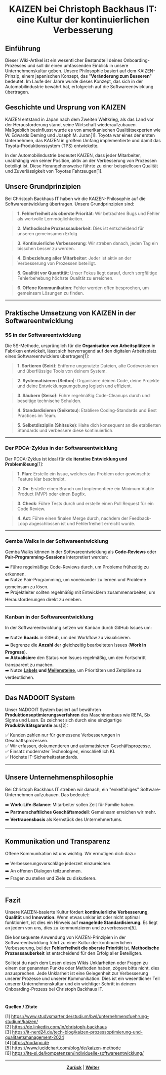 # <p align="center">KAIZEN bei Christoph Backhaus IT: eine Kultur der kontinuierlichen Verbesserung</p>

## Einführung

Dieser Wiki-Artikel ist ein wesentlicher Bestandteil deines Onboarding-Prozesses und soll dir einen umfassenden Einblick in unsere Unternehmenskultur geben. Unsere Philosophie basiert auf dem KAIZEN-Prinzip, einem japanischen Konzept, das "**Veränderung zum Besseren**" bedeutet. Im Laufe der Jahre wurde dieses Konzept, das sich in der Automobilindustrie bewährt hat, erfolgreich auf die Softwareentwicklung übertragen.

## Geschichte und Ursprung von KAIZEN

KAIZEN entstand in Japan nach dem Zweiten Weltkrieg, als das Land vor der Herausforderung stand, seine Wirtschaft wiederaufzubauen. Maßgeblich beeinflusst wurde es von amerikanischen Qualitätsexperten wie W. Edwards Deming und Joseph M. Juran[1]. Toyota war eines der ersten Unternehmen, das KAIZEN in großem Umfang implementierte und damit das Toyota-Produktionssystem (TPS) entwickelte.

In der Automobilindustrie bedeutet KAIZEN, dass jeder Mitarbeiter, unabhängig von seiner Position, aktiv an der Verbesserung von Prozessen beteiligt ist. Diese Herangehensweise führte zu einer beispiellosen Qualität und Zuverlässigkeit von Toyotas Fahrzeugen[1].

## Unsere Grundprinzipien

Bei Christoph Backhaus IT haben wir die KAIZEN-Philosophie auf die Softwareentwicklung übertragen. Unsere Grundprinzipien sind:

> **1. Fehlerfreiheit als oberste Priorität**: Wir betrachten Bugs und Fehler als wertvolle Lernmöglichkeiten.

> **2. Methodische Prozesssauberkeit**: Dies ist entscheidend für unseren gemeinsamen Erfolg.

> **3. Kontinuierliche Verbesserung**: Wir streben danach, jeden Tag ein bisschen besser zu werden.

> **4. Einbeziehung aller Mitarbeiter**: Jeder ist aktiv an der Verbesserung von Prozessen beteiligt.

> **5. Qualität vor Quantität**: Unser Fokus liegt darauf, durch sorgfältige Fehlerbehebung höchste Qualität zu erreichen.

> **6. Offene Kommunikation**: Fehler werden offen besprochen, um gemeinsam Lösungen zu finden.

---

## Praktische Umsetzung von KAIZEN in der Softwareentwicklung

### 5S in der Softwareentwicklung

Die 5S-Methode, ursprünglich für die **Organisation von Arbeitsplätzen** in Fabriken entwickelt, lässt sich hervorragend auf den digitalen Arbeitsplatz eines Softwareentwicklers übertragen[1]:

> **1. Sortieren (Seiri)**: Entferne ungenutzte Dateien, alte Codeversionen und überflüssige Tools von deinem System.

> **2. Systematisieren (Seiton)**: Organisiere deinen Code, deine Projekte und deine Entwicklungsumgebung logisch und effizient.

> **3. Säubern (Seiso)**: Führe regelmäßig Code-Cleanups durch und beseitige technische Schulden.

> **4. Standardisieren (Seiketsu)**: Etabliere Coding-Standards und Best Practices im Team.

> **5. Selbstdisziplin (Shitsuke)**: Halte dich konsequent an die etablierten Standards und verbessere diese kontinuierlich.

---

### Der PDCA-Zyklus in der Softwareentwicklung

Der PDCA-Zyklus ist ideal für die **iterative Entwicklung und Problemlösung**[1]:

> **1. Plan**: Erstelle ein Issue, welches das Problem oder gewünschte Feature klar beschreibt.

> **2. Do**: Erstelle einen Branch und implementiere ein Minimum Viable Product (MVP) oder einen Bugfix.

> **3. Check**: Führe Tests durch und erstelle einen Pull Request für ein Code Review.

> **4. Act**: Führe einen finalen Merge durch, nachdem der Feedback-Loop abgeschlossen ist und Fehlerfreiheit erreicht wurde.

---

### Gemba Walks in der Softwareentwicklung

Gemba Walks können in der Softwareentwicklung als **Code-Reviews** oder **Pair-Programming-Sessions** interpretiert werden:

➡️ Führe regelmäßige Code-Reviews durch, um Probleme frühzeitig zu erkennen. <br>
➡️ Nutze Pair-Programming, um voneinander zu lernen und Probleme gemeinsam zu lösen. <br>
➡️ Projektleiter sollten regelmäßig mit Entwicklern zusammenarbeiten, um Herausforderungen direkt zu erleben. <br>

---

### Kanban in der Softwareentwicklung

In der Softwareentwicklung setzen wir Kanban durch GitHub Issues um:

➡️ Nutze **Boards** in GitHub, um den Workflow zu visualisieren. <br>
➡️ Begrenze die **Anzahl** der gleichzeitig bearbeiteten Issues (**Work in Progress**). <br>
➡️ **Aktualisiere** den Status von Issues regelmäßig, um den Fortschritt transparent zu machen. <br>
➡️ Nutze **[Labels](/docs/04-tools/01-github/04-issues/02-labels/README.md) und [Meilensteine](/docs/04-tools/01-github/04-issues/05-milestones/README.md)**, um Prioritäten und Zeitpläne zu verdeutlichen. <br>

---

## Das NADOOIT System

Unser NADOOIT System basiert auf bewährten **Produktionsoptimierungsverfahren** des Maschinenbaus wie REFA, Six Sigma und Lean. Es zeichnet sich durch eine einzigartige **Produktivitätsgarantie** aus[2]:

✅ Kunden zahlen nur für gemessene Verbesserungen in Geschäftsprozessen. <br>
✅ Wir erfassen, dokumentieren und automatisieren Geschäftsprozesse. <br>
✅ Einsatz modernster Technologien, einschließlich KI. <br>
✅ Höchste IT-Sicherheitsstandards. <br>

---

## Unsere Unternehmensphilosophie

Bei Christoph Backhaus IT streben wir danach, ein "enkelfähiges" Software-Unternehmen aufzubauen. Das bedeutet:

➡️ **Work-Life-Balance**: Mitarbeiter sollen Zeit für Familie haben. <br>
➡️ **Partnerschaftliches Geschäftsmodell**: Gemeinsam erreichen wir mehr. <br>
➡️ **Vertrauensbasis** als Kernstück des Unternehmertums. <br>

---

## Kommunikation und Transparenz

Offene Kommunikation ist uns wichtig. Wir ermutigen dich dazu:

➡️ Verbesserungsvorschläge jederzeit einzureichen. <br>
➡️ An offenen Dialogen teilzunehmen. <br>
➡️ Fragen zu stellen und Ziele zu diskutieren. <br>

---

## Fazit

Unsere KAIZEN-basierte Kultur fördert **kontinuierliche Verbesserung**, **Qualität** und **Innovation**. Wenn etwas unklar ist oder nicht optimal funktioniert, ist dies ein Hinweis auf **mangelnde Standardisierung**. Es liegt an jedem von uns, dies zu kommunizieren und zu verbessern[5].

Die konsequente Anwendung von KAIZEN-Prinzipien in der Softwareentwicklung führt zu einer Kultur der kontinuierlichen Verbesserung, bei der **Fehlerfreiheit die oberste Priorität** ist. **Methodische Prozesssauberkeit** ist entscheidend für den Erfolg aller Beteiligten.

Solltest du nach dem Lesen dieses Wikis Unklarheiten oder Fragen zu einem der genannten Punkte oder Methoden haben, zögere bitte nicht, dies anzusprechen. Jede Unklarheit ist eine Gelegenheit zur Verbesserung unserer Prozesse und unserer Kommunikation. Dies ist ein wesentlicher Teil unserer Unternehmenskultur und ein wichtiger Schritt in deinem Onboarding-Prozess bei Christoph Backhaus IT.

#

**Quellen / Zitate**

[1] https://www.studysmarter.de/studium/bwl/unternehmensfuehrung-studium/kaizen/ <br>
[2] https://de.linkedin.com/in/christoph-backhaus <br>
[3] https://it-nerd24.de/tech-blog/kaizen-prozessoptimierung-und-qualitaetsmanagement-2024 <br>
[4] https://nodapo.de <br>
[5] https://www.lucidchart.com/blog/de/kaizen-methode <br>
[6] https://ite-si.de/kompetenzen/individuelle-softwareentwicklung/ <br>

---

<p align="center">
<a href="/docs/01-organisation/08-firmenphilosophie/02-feedback-kultur/README.md"><strong>Zurück</strong></a> | <a href="/docs/02-arbeiten_bei_nadoo/README.md"><strong>Weiter</strong></a>
</p>
